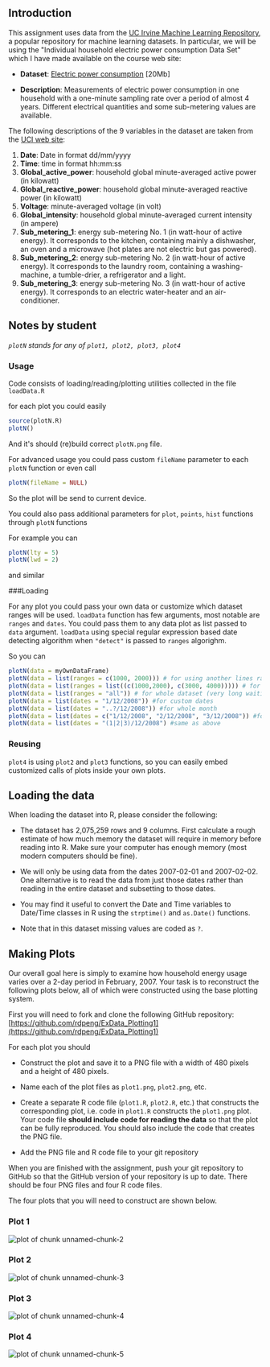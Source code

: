## Introduction

This assignment uses data from
the <a href="http://archive.ics.uci.edu/ml/">UC Irvine Machine
Learning Repository</a>, a popular repository for machine learning
datasets. In particular, we will be using the "Individual household
electric power consumption Data Set" which I have made available on
the course web site:


* <b>Dataset</b>: <a href="https://d396qusza40orc.cloudfront.net/exdata%2Fdata%2Fhousehold_power_consumption.zip">Electric power consumption</a> [20Mb]

* <b>Description</b>: Measurements of electric power consumption in
one household with a one-minute sampling rate over a period of almost
4 years. Different electrical quantities and some sub-metering values
are available.


The following descriptions of the 9 variables in the dataset are taken
from
the <a href="https://archive.ics.uci.edu/ml/datasets/Individual+household+electric+power+consumption">UCI
web site</a>:

<ol>
<li><b>Date</b>: Date in format dd/mm/yyyy </li>
<li><b>Time</b>: time in format hh:mm:ss </li>
<li><b>Global_active_power</b>: household global minute-averaged active power (in kilowatt) </li>
<li><b>Global_reactive_power</b>: household global minute-averaged reactive power (in kilowatt) </li>
<li><b>Voltage</b>: minute-averaged voltage (in volt) </li>
<li><b>Global_intensity</b>: household global minute-averaged current intensity (in ampere) </li>
<li><b>Sub_metering_1</b>: energy sub-metering No. 1 (in watt-hour of active energy). It corresponds to the kitchen, containing mainly a dishwasher, an oven and a microwave (hot plates are not electric but gas powered). </li>
<li><b>Sub_metering_2</b>: energy sub-metering No. 2 (in watt-hour of active energy). It corresponds to the laundry room, containing a washing-machine, a tumble-drier, a refrigerator and a light. </li>
<li><b>Sub_metering_3</b>: energy sub-metering No. 3 (in watt-hour of active energy). It corresponds to an electric water-heater and an air-conditioner.</li>
</ol>

## Notes by student
_`plotN` stands for any of `plot1, plot2, plot3, plot4`_

### Usage

Code consists of loading/reading/plotting utilities collected in the file `loadData.R`

for each plot you could easily
```R 
source(plotN.R)
plotN()
```
And it's should (re)build correct `plotN.png` file.

For advanced usage you could pass custom `fileName` parameter to each `plotN` function or even call 
```R
plotN(fileName = NULL)
```
So the plot will be send to current device.

You could also pass additional parameters for `plot`, `points`, `hist` functions through `plotN` functions

For example you can

```R
plotN(lty = 5)
plotN(lwd = 2)
``` 
and similar

###Loading

For any plot you could pass your own data or customize which dataset ranges will be used.
`loadData` function has few arguments, most notable are `ranges` and `dates`. You could pass them to any data plot as list passed to `data` argument.
`loadData` using special regular expression based date detecting algorithm when `"detect"` is passed to `ranges` algorighm.

So you can
```R
plotN(data = myOwnDataFrame)
plotN(data = list(ranges = c(1000, 2000))) # for using another lines range
plotN(data = list(ranges = list((c(1000,2000), c(3000, 4000))))) # for multiple ranges
plotN(data = list(ranges = "all")) # for whole dataset (very long waiting)
plotN(data = list(dates = "1/12/2008")) #for custom dates
plotN(data = list(dates = "..?/12/2008")) #for whole month
plotN(data = list(dates = c("1/12/2008", "2/12/2008", "3/12/2008")) #for some specific days
plotN(data = list(dates = "(1|2|3)/12/2008") #same as above
```

### Reusing
`plot4` is using `plot2` and `plot3` functions, so you can easily embed customized calls of plots inside your own plots.

## Loading the data

When loading the dataset into R, please consider the following:

* The dataset has 2,075,259 rows and 9 columns. First
calculate a rough estimate of how much memory the dataset will require
in memory before reading into R. Make sure your computer has enough
memory (most modern computers should be fine).

* We will only be using data from the dates 2007-02-01 and
2007-02-02. One alternative is to read the data from just those dates
rather than reading in the entire dataset and subsetting to those
dates.

* You may find it useful to convert the Date and Time variables to
Date/Time classes in R using the `strptime()` and `as.Date()`
functions.

* Note that in this dataset missing values are coded as `?`.


## Making Plots

Our overall goal here is simply to examine how household energy usage
varies over a 2-day period in February, 2007. Your task is to
reconstruct the following plots below, all of which were constructed
using the base plotting system.

First you will need to fork and clone the following GitHub repository:
[https://github.com/rdpeng/ExData_Plotting1](https://github.com/rdpeng/ExData_Plotting1)


For each plot you should

* Construct the plot and save it to a PNG file with a width of 480
pixels and a height of 480 pixels.

* Name each of the plot files as `plot1.png`, `plot2.png`, etc.

* Create a separate R code file (`plot1.R`, `plot2.R`, etc.) that
constructs the corresponding plot, i.e. code in `plot1.R` constructs
the `plot1.png` plot. Your code file **should include code for reading
the data** so that the plot can be fully reproduced. You should also
include the code that creates the PNG file.

* Add the PNG file and R code file to your git repository

When you are finished with the assignment, push your git repository to
GitHub so that the GitHub version of your repository is up to
date. There should be four PNG files and four R code files.


The four plots that you will need to construct are shown below. 


### Plot 1


![plot of chunk unnamed-chunk-2](figure/unnamed-chunk-2.png) 


### Plot 2

![plot of chunk unnamed-chunk-3](figure/unnamed-chunk-3.png) 


### Plot 3

![plot of chunk unnamed-chunk-4](figure/unnamed-chunk-4.png) 


### Plot 4

![plot of chunk unnamed-chunk-5](figure/unnamed-chunk-5.png) 

